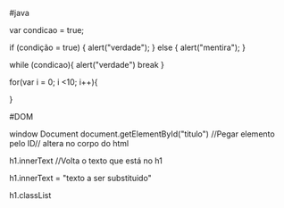 #java

var condicao = true;

if (condição = true) {
  alert("verdade");
} else {
  alert("mentira");
}


while (condicao){
  alert("verdade")
  break
}


for(var i = 0; i <10; i++){
  
}


#DOM

window
Document
document.getElementById("titulo") //Pegar elemento pelo ID// altera no corpo do html

h1.innerText //Volta o texto que está no h1

h1.innerText = "texto a ser substituido"

h1.classList
